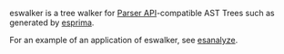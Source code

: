 eswalker is a tree walker for [Parser API](https://developer.mozilla.org/en/SpiderMonkey/Parser_API)-compatible AST Trees such as generated by [esprima](http://esprima.org).

For an example of an application of eswalker, see [esanalyze](https://github.com/gigaherz/esanalyze).